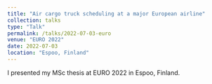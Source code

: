 ```yaml
---
title: "Air cargo truck scheduling at a major European airline"
collection: talks
type: "Talk"
permalink: /talks/2022-07-03-euro
venue: "EURO 2022"
date: 2022-07-03
location: "Espoo, Finland"
---
```


I presented my MSc thesis at EURO 2022 in Espoo, Finland.